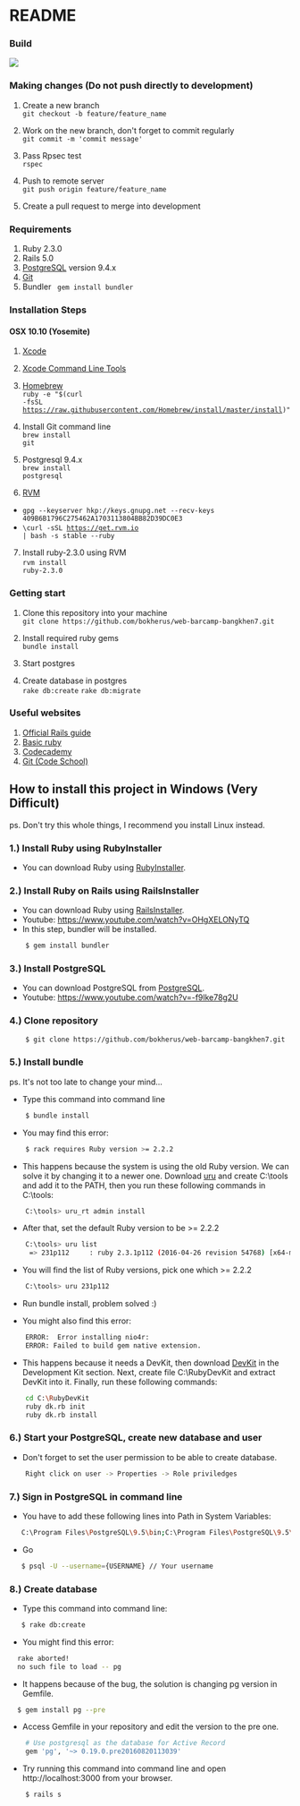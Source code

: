 # README

### Build
![](https://travis-ci.org/bokherus/web-barcamp-bangkhen7.svg?branch=development)

### Making changes (**Do not push directly to development**)
1. Create a new branch
<br/> `git checkout -b feature/feature_name`
  
2. Work on the new branch, don't forget to commit regularly
<br/> `git commit -m 'commit message'`

3. Pass Rpsec test
<br/> `rspec`
  
4. Push to remote server
<br/> `git push origin feature/feature_name`
  
5. Create a pull request to merge into development

### Requirements
1. Ruby 2.3.0
2. Rails 5.0 
3. [PostgreSQL](http://www.postgresql.org/) version 9.4.x
4. [Git](https://git-scm.com/book/en/v2/Getting-Started-Installing-Git)
5. Bundler ` gem install bundler`
  
### Installation Steps
#### OSX 10.10 (Yosemite)

1. [Xcode](https://developer.apple.com/xcode/downloads/)
2. [Xcode Command Line Tools](https://developer.apple.com/downloads/)
3. [Homebrew](http://brew.sh/)<br /><code>ruby -e "$(curl -fsSL https://raw.githubusercontent.com/Homebrew/install/master/install)"</code>

4. Install Git command line<br/><code>brew install git</code>
5. Postgresql 9.4.x<br/><code>brew install postgresql</code>

6. [RVM](https://rvm.io/)
  * <code>gpg --keyserver hkp://keys.gnupg.net --recv-keys 409B6B1796C275462A1703113804BB82D39DC0E3</code>
  * <code>\curl -sSL https://get.rvm.io | bash -s stable --ruby</code>

7. Install ruby-2.3.0 using RVM<br/><code>rvm install ruby-2.3.0</code>


### Getting start
1. Clone this repository into your machine
<br/> `git clone https://github.com/bokherus/web-barcamp-bangkhen7.git`

2. Install required ruby gems
<br/> `bundle install`

3. Start postgres
4. Create database in postgres
<br/>`rake db:create`
     `rake db:migrate`

### Useful websites
1. [Official Rails guide](http://guides.rubyonrails.org/)
2. [Basic ruby](http://tryruby.org/levels/1/challenges/0)
3. [Codecademy](https://www.codecademy.com/)
4. [Git (Code School)](https://try.github.io/levels/1/challenges/1)


## How to install this project in Windows (Very Difficult)

ps. Don't try this whole things, I recommend you install Linux instead.

### 1.) Install Ruby using RubyInstaller

* You can download Ruby using [RubyInstaller].
 
### 2.) Install Ruby on Rails using RailsInstaller
* You can download Ruby using [RailsInstaller].
* Youtube: https://www.youtube.com/watch?v=OHgXELONyTQ
* In this step, bundler will be installed.
```sh
    $ gem install bundler
```
### 3.) Install PostgreSQL
* You can download PostgreSQL from [PostgreSQL].
* Youtube: https://www.youtube.com/watch?v=-f9lke78g2U

### 4.) Clone repository
```sh
    $ git clone https://github.com/bokherus/web-barcamp-bangkhen7.git
```

### 5.) Install bundle
ps. It's not too late to change your mind...
* Type this command into command line
```sh
    $ bundle install
```
* You may find this error:

```sh
    $ rack requires Ruby version >= 2.2.2
```
* This happens because the system is using the old Ruby version. We can solve it by changing it to a newer one. Download [uru] and create C:\tools and add it to the PATH, then you run these following commands in C:\tools:

```sh
    C:\tools> uru_rt admin install
```

* After that, set the default Ruby version to be >= 2.2.2
```sh
    C:\tools> uru list
     => 231p112     : ruby 2.3.1p112 (2016-04-26 revision 54768) [x64-mingw32]
```

* You will find the list of Ruby versions, pick one which >= 2.2.2
```sh
    C:\tools> uru 231p112
```
* Run bundle install, problem solved :)

* You might also find this error:
```sh
    ERROR:  Error installing nio4r:
    ERROR: Failed to build gem native extension.
```

* This happens because it needs a DevKit, then download [DevKit] in the Development Kit section. Next, create file C:\RubyDevKit and extract DevKit into it. Finally, run these following commands:
```sh
    cd C:\RubyDevKit
    ruby dk.rb init
    ruby dk.rb install
```

### 6.) Start your PostgreSQL, create new database and user
* Don't forget to set the user permission to be able to create database.
```sh
    Right click on user -> Properties -> Role priviledges
```
### 7.) Sign in PostgreSQL in command line
* You have to add these following lines into Path in System Variables:
```sh
   C:\Program Files\PostgreSQL\9.5\bin;C:\Program Files\PostgreSQL\9.5\lib
```
* Go
```sh
   $ psql -U --username={USERNAME} // Your username
```

### 8.) Create database
* Type this command into command line:
```sh
   $ rake db:create
```

* You might find this error:
```sh
  rake aborted! 
  no such file to load -- pg
```
* It happens because of the bug, the solution is changing pg version in Gemfile.
```sh
  $ gem install pg --pre
```

* Access Gemfile in your repository and edit the version to the pre one.
```sh
    # Use postgresql as the database for Active Record
    gem 'pg', '~> 0.19.0.pre20160820113039'
```

* Try running this command into command line and open http://localhost:3000 from your browser.

```sh
    $ rails s
```

[RubyInstaller]: <http://rubyinstaller.org/>
[RailsInstaller]: <http://railsinstaller.org/en>
[PostgreSQL]: <https://www.postgresql.org/>
[uru]: <https://bitbucket.org/jonforums/uru>
[DevKit]: <http://rubyinstaller.org/downloads/>
